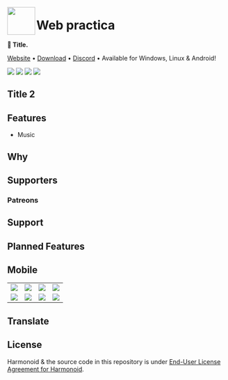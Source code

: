 <img align="left" src="https://user-images.githubusercontent.com/28951144/190144379-364185ea-3e3e-4f41-87fd-9581acfc7f7f.png" width="64" height="64"></img>

<h1 align="left">Web practica</h1>

**🎵 Title.**

[Website](https://harmonoid.com) • [Download](https://harmonoid.com/downloads) • [Discord](https://discord.gg/2Rc3edFWd8) • Available for Windows, Linux & Android!

![](https://encrypted-tbn0.gstatic.com/images?q=tbn:ANd9GcRRHNLFaRlalQ_URFolQnAUO1SHcXDU7AkgHQ&usqp=CAU)
![](https://encrypted-tbn0.gstatic.com/images?q=tbn:ANd9GcRRHNLFaRlalQ_URFolQnAUO1SHcXDU7AkgHQ&usqp=CAU)
![](https://encrypted-tbn0.gstatic.com/images?q=tbn:ANd9GcRRHNLFaRlalQ_URFolQnAUO1SHcXDU7AkgHQ&usqp=CAU)
![](https://encrypted-tbn0.gstatic.com/images?q=tbn:ANd9GcRRHNLFaRlalQ_URFolQnAUO1SHcXDU7AkgHQ&usqp=CAU)

## Title 2



## Features

- Music 

## Why

 

## Supporters

### Patreons

 

## Support

 

## Planned Features
 
## Mobile

<table>
  <tr>
    <td>
      <img src='https://encrypted-tbn0.gstatic.com/images?q=tbn:ANd9GcRRHNLFaRlalQ_URFolQnAUO1SHcXDU7AkgHQ&usqp=CAU'>
    </td>
    <td>
      <img src='https://encrypted-tbn0.gstatic.com/images?q=tbn:ANd9GcRRHNLFaRlalQ_URFolQnAUO1SHcXDU7AkgHQ&usqp=CAU'>
    </td>
    <td>
      <img src='https://encrypted-tbn0.gstatic.com/images?q=tbn:ANd9GcRRHNLFaRlalQ_URFolQnAUO1SHcXDU7AkgHQ&usqp=CAU'>
    </td>
    <td>
      <img src='https://encrypted-tbn0.gstatic.com/images?q=tbn:ANd9GcRRHNLFaRlalQ_URFolQnAUO1SHcXDU7AkgHQ&usqp=CAU'>
    </td>
  </tr>
  <tr>
    <td>
      <img src='https://encrypted-tbn0.gstatic.com/images?q=tbn:ANd9GcRRHNLFaRlalQ_URFolQnAUO1SHcXDU7AkgHQ&usqp=CAU'>
    </td>
    <td>
      <img src='https://encrypted-tbn0.gstatic.com/images?q=tbn:ANd9GcRRHNLFaRlalQ_URFolQnAUO1SHcXDU7AkgHQ&usqp=CAU'>
    </td>
    <td>
      <img src='https://encrypted-tbn0.gstatic.com/images?q=tbn:ANd9GcRRHNLFaRlalQ_URFolQnAUO1SHcXDU7AkgHQ&usqp=CAU'>
    </td>
    <td>
      <img src='https://encrypted-tbn0.gstatic.com/images?q=tbn:ANd9GcRRHNLFaRlalQ_URFolQnAUO1SHcXDU7AkgHQ&usqp=CAU'>
    </td>
  </tr>
</table>

## Translate

 
## License

Harmonoid & the source code in this repository is under [End-User License Agreement for Harmonoid](https://github.com/harmonoid/harmonoid/blob/master/EULA.txt?raw=true).
